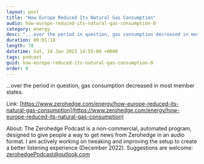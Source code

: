 ```yaml
---
layout: post
title: "How Europe Reduced Its Natural Gas Consumption"
audio: how-europe-reduced-its-natural-gas-consumption-0
category: energy
desc: "...over the period in question, gas consumption decreased in most member states. "
duration: 00:01:18
length: 78
datetime: Sat, 14 Jan 2023 14:55:00 +0000
tags: podcast
guid: how-europe-reduced-its-natural-gas-consumption-0
order: 0
---
```

...over the period in question, gas consumption decreased in most member states. 

Link: [https://www.zerohedge.com/energy/how-europe-reduced-its-natural-gas-consumption](https://www.zerohedge.com/energy/how-europe-reduced-its-natural-gas-consumption)

About: The Zerohedge Podcast is a non-commercial, automated program, designed to give people a way to get news from Zerohedge in an audio format.  I am actively working on tweaking and improving the setup to create a better listening experience (December 2022).  Suggestions are welcome: [zerohedgePodcast@outlook.com](mailto:zerohedgePodcast@outlook.com)